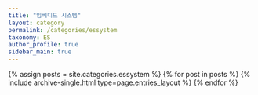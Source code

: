 ```yaml
---
title: "임베디드 시스템"
layout: category
permalink: /categories/essystem
taxonomy: ES
author_profile: true
sidebar_main: true
---
```


{% assign posts = site.categories.essystem %}
{% for post in posts %} {% include archive-single.html type=page.entries_layout %} {% endfor %}


